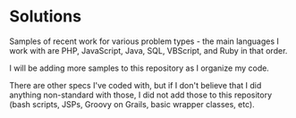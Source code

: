 Solutions
================

Samples of recent work for various problem types - the main languages I work with are PHP, JavaScript, Java, SQL, VBScript, and Ruby in that order.

I will be adding more samples to this repository as I organize my code. 

There are other specs I've coded with, but if I don't believe that I did anything non-standard with those, I did not add those to this repository (bash scripts, JSPs, Groovy on Grails, basic wrapper classes, etc).
